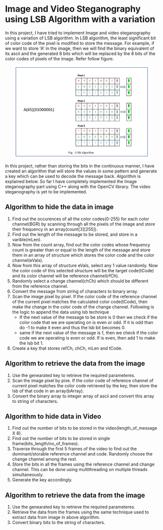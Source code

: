 # Image and Video Steganography using LSB Algorithm with a variation

In this project, I have tried to implement Image and video steganography using a variation of LSB algorithm. In LSB algorithm, the least significant bit of color code of the pixel is modified to store the message. For example, if we want to store 'A' in the image, then we will find the binary equivalent of its ascii and the generated 8 bits which will be replaced by the 8 bits of the color codes of pixels of the image. Refer follow figure. 

<p align="center">
<img src="https://github.com/PratikMahajan50/ImageAndVideoSteganography/blob/main/LSBAlgo.png" width="450">
</p>

In this project, rather than storing the bits in the continuous manner, I have created an algorithm that will store the values in some pattern and generate a key which can be used to decode the message back. Algorithm is explained below.
So far I have completely implemented the Image steganography part using C++ along with the OpenCV library. The video steganography is yet to be implemented.
## Algorithm to hide the data in image

1. Find out the occurences of all the color codes(0-255) for each color channel(BGR) by scanning through all the pixels of the image and store their frequency in an array(count[3][255]).
2. Find out the length of the message to be stored, and store in a varible(mLen).
3. Now from the count array, find out the color codes whose frequency count is greater than or equal to the length of the message and store them in an array of structure which stores the color code and the color channel(eVals).
4. Now from this array of structure eVals, select any 1 value randomly. Now the color code of this selected structure will be the target code(tCode) and its color channel will be reference channel(rfCh).
5. Randomly select a change channel(chCh) which should be different from the reference channel.
6. Convert the message from string of characters to binary array.
7. Scan the image pixel by pixel. If the color code of the reference channel of the current pixel matches the calculated color code(tCode), then make the change in the color code of the change channel. Following is the logic to append the data using lsb technique
    - If the next value of the message to be store is 0 then we check if the color code that we are operating on is even 
      or odd. If it is odd than do -1 to make it even and thus the lsb bit becomes 0.
    - same if the next value of the message is 1, then we check if the color code we are operating is even or odd. If is 
      even, then add 1 to make the lsb bit 1.
8. Create a key that stores refCh, chCh, mLen and tCode.

## Algorithm to retrieve the data from the image

1. Use the genearated key to retrieve the required parameteres.
2. Scan the image pixel by pixe. If the color code of reference channel of current pixel matches the color code retrieved by the key, then store the lsb of that code in an array(bArray).
3. Convert the binary array to integer array of ascii and convert this array to string of characters.

## Algorithm to hide data in Video

1. Find out the number of bits to be stored in the video(length_of_message X 8).
2. Find out the number of bits to be stored in single frame(bits_length/no_of_frames).
3. Traverse through the first 5 frames of the video to find out the dominant/storable reference channel and code. Randomly choose the change channel among the rest.
4. Store the bits in all the frames using the reference channel and change channel. This can be done using multithreading on multiple threads simultaneously.
5. Generate the key accordingly.

## Algorithm to retrieve the data from the image

1. Use the genearated key to retrieve the required parameteres.
2. Retrieve the data from the frames using the same technique used to extract data from image in above algorithm.
3. Convert binary bits to the string of characters.



